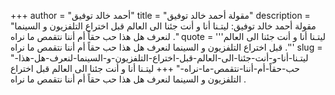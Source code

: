 +++
author = "أحمد خالد توفيق"
title = "مقولة أحمد خالد توفيق"
description = "مقولة أحمد خالد توفيق: ليتـنا أنا و أنت جئنا الى العالم قبل اختراع التلفزيون و السينما لنعرف هل هذا حب حقاً أم أننا نتقمص ما نراه ."
quote = '''ليتـنا أنا و أنت جئنا الى العالم قبل اختراع التلفزيون و السينما لنعرف هل هذا حب حقاً أم أننا نتقمص ما نراه .''' 
slug = "ليتـنا-أنا-و-أنت-جئنا-الى-العالم-قبل-اختراع-التلفزيون-و-السينما-لنعرف-هل-هذا-حب-حقاً-أم-أننا-نتقمص-ما-نراه-"
+++
ليتـنا أنا و أنت جئنا الى العالم قبل اختراع التلفزيون و السينما لنعرف هل هذا حب حقاً أم أننا نتقمص ما نراه .
